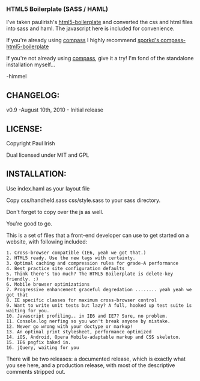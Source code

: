 ###  HTML5 Boilerplate \(SASS \/ HAML\)

I've taken paulirish's
[html5-boilerplate](http://github.com/paulirish/html5-boilerplate) and
converted the css and html files into sass and haml.  The javascript
here is included for convenience.

If you're already using
[compass](http://github.com/chriseppstein/compass) I highly recommend
[sporkd's compass-html5-boilerplate](http://github.com/sporkd/compass-html5-boilerplate)

If you're not already using
[compass](http://github.com/chriseppstein/compass), give it a try!
I'm  fond of the standalone installation myself...

\-himmel

## CHANGELOG:

v0.9 -August 10th, 2010 - Initial release

## LICENSE:

Copyright Paul Irish

Dual licensed under MIT and GPL

## INSTALLATION:

Use index.haml as your layout file

Copy css\/handheld.sass css\/style.sass to your sass directory.

Don't forget to copy over the js as well.

You're good to go.

This is a set of files that a front-end developer can use to get started on a website, with following included:

    1. Cross-browser compatible (IE6, yeah we got that.)
    2. HTML5 ready. Use the new tags with certainty.
    3. Optimal caching and compression rules for grade-A performance
    4. Best practice site configuration defaults
    5. Think there's too much? The HTML5 Boilerplate is delete-key friendly. :)
    6. Mobile browser optimizations
    7. Progressive enhancement graceful degredation ........ yeah yeah we got that
    8. IE specific classes for maximum cross-browser control
    9. Want to write unit tests but lazy? A full, hooked up test suite is waiting for you.
    10. Javascript profiling.. in IE6 and IE7? Sure, no problem.
    11. Console.log nerfing so you won't break anyone by mistake.
    12. Never go wrong with your doctype or markup!
    13. An optimal print stylesheet, performance optimized
    14. iOS, Android, Opera Mobile-adaptable markup and CSS skeleton.
    15. IE6 pngfix baked in.
    16. jQuery, waiting for you
    

There will be two releases: a documented release, which is exactly what you see here, and a production release, with most of the descriptive comments stripped out.

